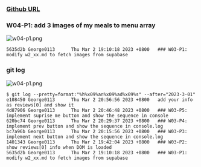 ### [Github URL](https://github.com/George0113/1112-1N-js-demo-211410542.git)

### W04-P1: add 3 images of my meals to menu array

![w04-p1.png](https://spguhxeeusfjlibdhcxj.supabase.co/storage/v1/object/public/demo42/md_1N_img/w04-p1.png)

```
5635d2b George0113      Thu Mar 2 19:10:18 2023 +0800   ### W03-P1: modify w2_xx.md to fetch images from supabase
```

### git log

![w04-p1.png](https://spguhxeeusfjlibdhcxj.supabase.co/storage/v1/object/public/demo42/md_1N_img/w04-p1.png)

```
$ git log --pretty=format:"%h%x09%an%x09%ad%x09%s" --after="2023-3-01"
e108450 George0113      Thu Mar 2 20:56:56 2023 +0800   add your info as reviews[0] and show it
4d87906 George0113      Thu Mar 2 20:46:48 2023 +0800   ### W03-P5: implement suprise me button and show the sequence in console
620bc74 George0113      Thu Mar 2 20:29:37 2023 +0800   ### W03-P4: implement prev button and show the sequence in console.log
bc7a96b George0113      Thu Mar 2 20:15:56 2023 +0800   ### W03-P3: implement next button and show the sequence in console.log
1401343 George0113      Thu Mar 2 19:42:04 2023 +0800   ### W03-P2: show reviews[0] info when DOM is loaded
5635d2b George0113      Thu Mar 2 19:10:18 2023 +0800   ### W03-P1: modify w2_xx.md to fetch images from supabase
```
